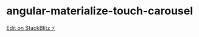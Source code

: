 # angular-materialize-touch-carousel

[Edit on StackBlitz ⚡️](https://stackblitz.com/edit/angular-materialize-touch-carousel)